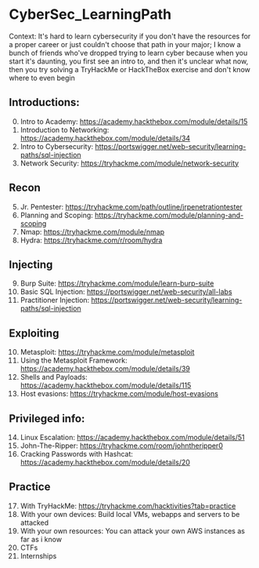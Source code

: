 # CyberSec_LearningPath

Context:
It's hard to learn cybersecurity if you don't have the resources for a proper career or just couldn't choose that path in your major; I know a bunch of friends who've dropped trying to learn cyber because when you start it's daunting, you first see an intro to, and then it's unclear what now, then you try solving a TryHackMe or HackTheBox exercise and don't know where to even begin

## Introductions:
0. Intro to Academy: https://academy.hackthebox.com/module/details/15
1. Introduction to Networking: https://academy.hackthebox.com/module/details/34
2. Intro to Cybersecurity: https://portswigger.net/web-security/learning-paths/sql-injection
3. Network Security: https://tryhackme.com/module/network-security

## Recon
5. Jr. Pentester: https://tryhackme.com/path/outline/jrpenetrationtester
6. Planning and Scoping: https://tryhackme.com/module/planning-and-scoping
7. Nmap: https://tryhackme.com/module/nmap
8. Hydra: https://tryhackme.com/r/room/hydra
## Injecting
9. Burp Suite: https://tryhackme.com/module/learn-burp-suite
10. Basic SQL Injection: https://portswigger.net/web-security/all-labs
11. Practitioner Injection: https://portswigger.net/web-security/learning-paths/sql-injection
## Exploiting
10. Metasploit: https://tryhackme.com/module/metasploit
11. Using the Metasploit Framework: https://academy.hackthebox.com/module/details/39
12. Shells and Payloads: https://academy.hackthebox.com/module/details/115
13. Host evasions: https://tryhackme.com/module/host-evasions
## Privileged info:
14. Linux Escalation: https://academy.hackthebox.com/module/details/51 
15. John-The-Ripper: https://tryhackme.com/room/johntheripper0
16. Cracking Passwords with Hashcat: https://academy.hackthebox.com/module/details/20
## Practice
17. With TryHackMe: https://tryhackme.com/hacktivities?tab=practice
18. With your own devices: Build local VMs, webapps and servers to be attacked
19. With your own resources: You can attack your own AWS instances as far as i know 
20. CTFs
21. Internships
